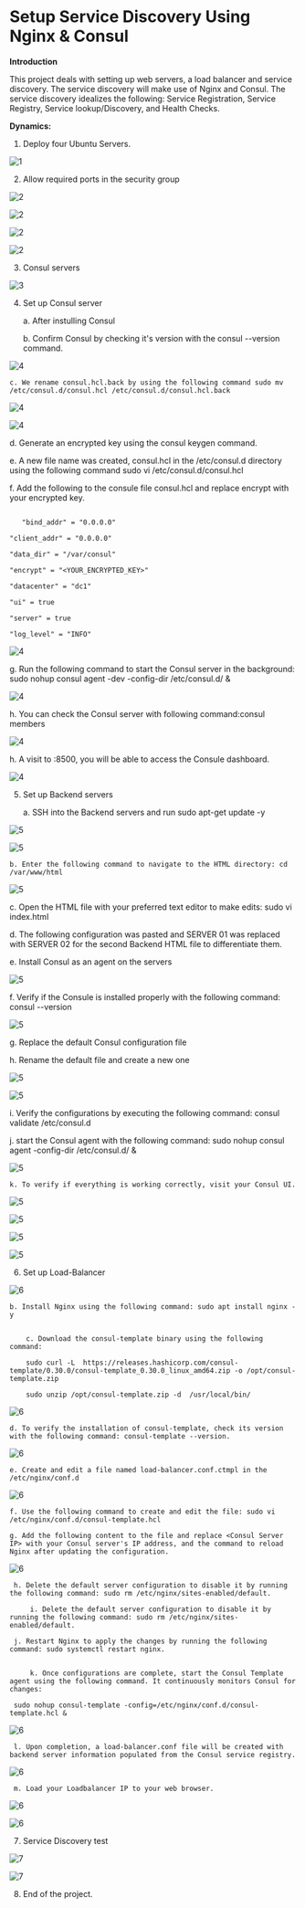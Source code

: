 # Setup Service Discovery Using Nginx & Consul

**Introduction**

This project deals with setting up web servers, a load balancer and service discovery. The service discovery will make use of Nginx and Consul. 
The service discovery idealizes the following:   Service Registration, Service Registry, Service lookup/Discovery, and Health Checks.

**Dynamics:**

1.	Deploy four Ubuntu Servers.


![1](img/img1.png)




2.	Allow required ports in the security group


![2](img/img2.png)


![2](img/img3.png)


![2](img/img4.png)


![2](img/img5.png)



3.	Consul servers


![3](img/img6.png)



4.	Set up Consul server
     
     a. After instulling Consul
     
     b. Confirm Consul by checking it's version with the consul --version command.



![4](img/img8.png)


    c. We rename consul.hcl.back by using the following command sudo mv /etc/consul.d/consul.hcl /etc/consul.d/consul.hcl.back



![4](img/img9.png)


![4](img/img10.png)



   d. Generate an encrypted key using the  consul keygen command.

   e. A new file name was created, consul.hcl in the /etc/consul.d directory using the following command sudo vi /etc/consul.d/consul.hcl

   f. Add the following to the consule file consul.hcl and replace encrypt with your encrypted key.


```

   "bind_addr" = "0.0.0.0"

"client_addr" = "0.0.0.0"

"data_dir" = "/var/consul"

"encrypt" = "<YOUR_ENCRYPTED_KEY>"

"datacenter" = "dc1"

"ui" = true

"server" = true

"log_level" = "INFO"

```




![4](img/img11.png)


  g. Run the following command to start the Consul server in the background: sudo nohup consul agent -dev -config-dir /etc/consul.d/ &



![4](img/img13.png)


   h. You can check the Consul server with following command:consul members


![4](img/img14.png)


   h. A visit to <EC2 Consul Server IP>:8500, you will be able to access the Consule dashboard.


![4](img/img15.png)




5.	Set up Backend servers

    a. SSH into the Backend servers and run     sudo apt-get update -y


![5](img/img16.png)


![5](img/img17.png)


    b. Enter the following command to navigate to the HTML directory: cd /var/www/html


![5](img/img19.png)



   c. Open the HTML file with your preferred text editor to make edits: sudo vi index.html

   d. The following configuration was pasted and SERVER 01 was replaced with SERVER 02 for the second Backend HTML file to differentiate them.

  
  
   e. Install Consul as an agent on the servers 



![5](img/img22.png)



   f. Verify if the Consule is installed properly with the following command: consul --version


![5](img/img23.png)


  g. Replace the default Consul configuration file
 
 

  h. Rename the default file and create a new one


![5](img/img24.png)


![5](img/img25.png)


   i. Verify the configurations by executing the following command: consul validate /etc/consul.d

   j. start the Consul agent with the following command: sudo nohup consul agent -config-dir /etc/consul.d/ &


   ![5](img/img26.png)



    k. To verify if everything is working correctly, visit your Consul UI.


![5](img/img27.png)


![5](img/img28.png)


![5](img/img28.png)



![5](img/img29.png)



6.	Set up Load-Balancer


![6](img/img30.png)


    b. Install Nginx using the following command: sudo apt install nginx -y

```

    c. Download the consul-template binary using the following command:
   
    sudo curl -L  https://releases.hashicorp.com/consul-template/0.30.0/consul-template_0.30.0_linux_amd64.zip -o /opt/consul-template.zip

    sudo unzip /opt/consul-template.zip -d  /usr/local/bin/

```


![6](img/img31.png)


    d. To verify the installation of consul-template, check its version with the following command: consul-template --version.


![6](img/img32.png)


    e. Create and edit a file named load-balancer.conf.ctmpl in the /etc/nginx/conf.d


![6](img/img33.png)


    f. Use the following command to create and edit the file: sudo vi /etc/nginx/conf.d/consul-template.hcl

    g. Add the following content to the file and replace <Consul Server IP> with your Consul server's IP address, and the command to reload Nginx after updating the configuration.


![6](img/img34.png)



     h. Delete the default server configuration to disable it by running the following command: sudo rm /etc/nginx/sites-enabled/default.

```
     i. Delete the default server configuration to disable it by running the following command: sudo rm /etc/nginx/sites-enabled/default.

```
     j. Restart Nginx to apply the changes by running the following command: sudo systemctl restart nginx.

```

     k. Once configurations are complete, start the Consul Template agent using the following command. It continuously monitors Consul for changes:

```

     sudo nohup consul-template -config=/etc/nginx/conf.d/consul-template.hcl &


![6](img/img35.png)



     l. Upon completion, a load-balancer.conf file will be created with backend server information populated from the Consul service registry.


![6](img/img36.png)


     m. Load your Loadbalancer IP to your web browser.


![6](img/img37.png)


![6](img/img38.png)



7.	Service Discovery test


![7](img/img39.png)



![7](img/img40.png)



8.	End of the project.



